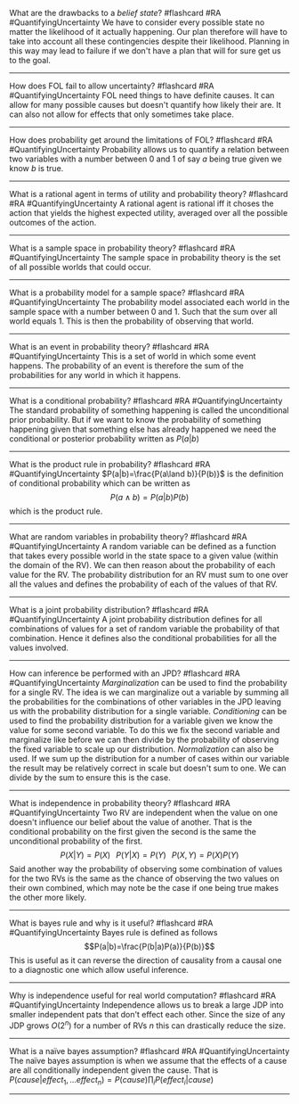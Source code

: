 What are the drawbacks to a *belief state*? #flashcard #RA #QuantifyingUncertainty
	We have to consider every possible state no matter the likelihood of it actually happening. Our plan therefore will have to take into account all these contingencies despite their likelihood. Planning in this way may lead to failure if we don't have a plan that will for sure get us to the goal.
	
---
How does FOL fail to allow uncertainty? #flashcard #RA #QuantifyingUncertainty 
	FOL need things to have definite causes. It can allow for many possible causes but doesn't quantify how likely their are. It can also not allow for effects that only sometimes take place.

---
How does probability get around the limitations of FOL? #flashcard #RA #QuantifyingUncertainty 
	Probability allows us to quantify a relation between two variables with a number between 0 and 1 of say $a$ being true given we know $b$ is true.

---
What is a rational agent in terms of utility and probability theory? #flashcard #RA #QuantifyingUncertainty 
	A rational agent is rational iff it choses the action that yields the highest expected utility, averaged over all the possible outcomes of the action.

---
What is a sample space in probability theory? #flashcard #RA #QuantifyingUncertainty 
	The sample space in probability theory is the set of all possible worlds that could occur.

---
What is a probability model for a sample space? #flashcard #RA #QuantifyingUncertainty 
	The probability model associated each world in the sample space with a number between 0 and 1. Such that the sum over all world equals 1. This is then the probability of observing that world.

---
What is an event in probability theory? #flashcard #RA #QuantifyingUncertainty 
	This is a set of world in which some event happens. The probability of an event is therefore the sum of the probabilities for any world in which it happens.

---
What is a conditional probability? #flashcard #RA #QuantifyingUncertainty 
	The standard probability of something happening is called the unconditional prior probability. But if we want to know the probability of something happening given that something else has already happened we need the conditional or posterior probability written as $P(a|b)$

---
What is the product rule in probability? #flashcard #RA #QuantifyingUncertainty 
	$P(a|b)=\frac{P(a\land b)}{P(b)}$ is the definition of conditional probability which can be written as $$P(a\land b)=P(a|b)P(b)$$ which is the product rule.

---
What are random variables in probability theory? #flashcard #RA #QuantifyingUncertainty 
	A random variable can be defined as a function that takes every possible world in the state space to a given value (within the domain of the RV).  We can then reason about the probability of each value for the RV. The probability distribution for an RV must sum to one over all the values and defines the probability of each of the values of that RV.

---
What is a joint probability distribution? #flashcard #RA #QuantifyingUncertainty 
	A joint probability distribution defines for all combinations of values for a set of random variable the probability of that combination. Hence it defines also the conditional probabilities for all the values involved.

---
How can inference be performed with an JPD? #flashcard #RA #QuantifyingUncertainty 
	*Marginalization* can be used to find the probability for a single RV. The idea is we can marginalize out a variable by summing all the probabilities for the combinations of other variables in the JPD leaving us with the probability distribution for a single variable.
	*Conditioning* can be used to find the probability distribution for a variable given we know the value for some second variable. To do this we fix the second variable and marginalize like before we can then divide by the probability of observing the fixed variable to scale up our distribution.
	*Normalization* can also be used. If we sum up the distribution for a number of cases within our variable the result may be relatively correct in scale but doesn't sum to one. We can divide by the sum to ensure this is the case.

---
What is independence in probability theory? #flashcard #RA #QuantifyingUncertainty 
	Two RV are independent when the value on one doesn't influence our belief about the value of another. That is the conditional probability on the first given the second is the same the unconditional probability of the first. $$P(X|Y)=P(X)\hspace{8pt}P(Y|X)=P(Y)\hspace{8pt}P(X,Y)=P(X)P(Y)$$Said another way the probability of observing some combination of values for the two RVs is the same as the chance of observing the two values on their own combined, which may note be the case if one being true makes the other more likely.

---
What is bayes rule and why is it useful? #flashcard #RA #QuantifyingUncertainty
	Bayes rule is defined as follows
	$$P(a|b)=\frac{P(b|a)P(a)}{P(b)}$$This is useful as it can reverse the direction of causality from a causal one to a diagnostic one which allow useful inference.

---
Why is independence useful for real world computation? #flashcard #RA #QuantifyingUncertainty 
	Independence allows us to break a large JDP into smaller independent pats that don't effect each other. Since the size of any JDP grows $O(2^n)$ for a number of RVs $n$ this can drastically reduce the size.

---
What is a naïve bayes assumption? #flashcard #RA #QuantifyingUncertainty 
	The naïve bayes assumption is when we assume that the effects of a cause are all conditionally independent given the cause. That is $P(cause|effect_1,...effect_n)=P(cause)\prod_{i}P(effect_i|cause)$

---
